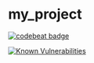 # my_project
[![codebeat badge](https://codebeat.co/badges/38b5b8b6-fc79-4c2d-be66-49f8b2e52e9b)](https://codebeat.co/projects/github-com-gabrielapg02-my_project-master)
                
[![Known Vulnerabilities](https://snyk.io/test/github/GabrielaPG02/my_project:requirements.txt/badge.svg?targetFile=requirements.txt)](https://snyk.io/test/github/GabrielaPG02/my_project:requirements.txt?targetFile=requirements.txt)

              
